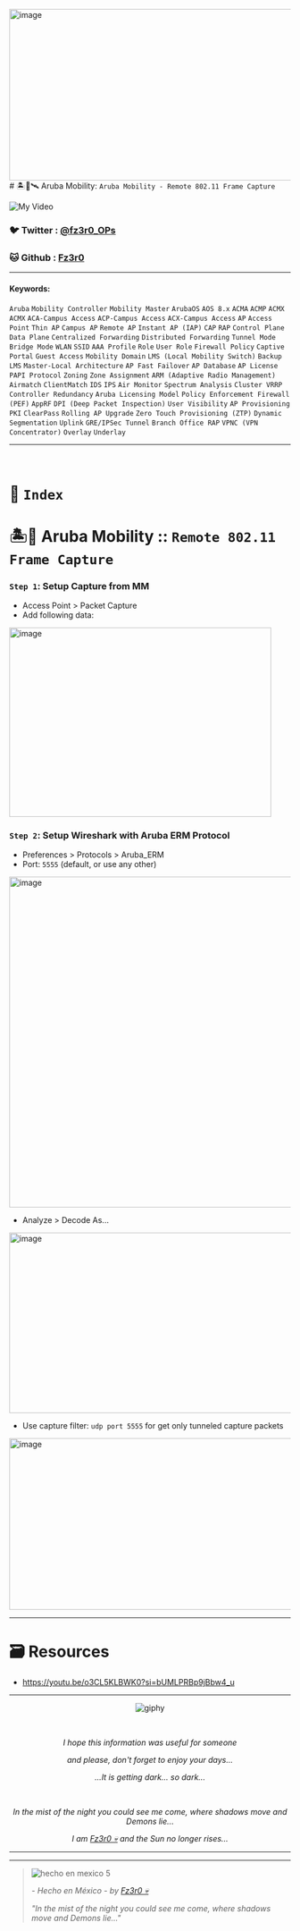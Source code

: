 <img width="901" height="307" alt="image" src="https://github.com/user-attachments/assets/430be8d3-e045-4ea6-bad0-7feaade77395" /># 🏝️📡🛰️ Aruba Mobility: `Aruba Mobility - Remote 802.11 Frame Capture`

![My Video](https://user-images.githubusercontent.com/94720207/165892585-b830998d-d7c5-43b4-a3ad-f71a07b9077e.gif)

### 🐦 Twitter  : [@fz3r0_OPs](https://twitter.com/Fz3r0_OPs)
### 🐱 Github  : [Fz3r0](https://github.com/fz3r0) 

---
 
#### Keywords:  

`Aruba` `Mobility Controller` `Mobility Master` `ArubaOS` `AOS 8.x` `ACMA` `ACMP` `ACMX` `ACMX` `ACA‑Campus Access` `ACP‑Campus Access` `ACX‑Campus Access`  `AP` `Access Point` `Thin AP` `Campus AP` `Remote AP` `Instant AP (IAP)` `CAP` `RAP` `Control Plane` `Data Plane` `Centralized Forwarding` `Distributed Forwarding` `Tunnel Mode` `Bridge Mode` `WLAN` `SSID` `AAA Profile` `Role` `User Role` `Firewall Policy`  `Captive Portal` `Guest Access` `Mobility Domain` `LMS (Local Mobility Switch)` `Backup LMS` `Master-Local Architecture` `AP Fast Failover` `AP Database` `AP License` `PAPI Protocol` `Zoning` `Zone Assignment` `ARM (Adaptive Radio Management)` `Airmatch` `ClientMatch`  `IDS` `IPS` `Air Monitor` `Spectrum Analysis` `Cluster VRRP` `Controller Redundancy` `Aruba Licensing Model` `Policy Enforcement Firewall (PEF)` `AppRF` `DPI (Deep Packet Inspection)` `User Visibility` `AP Provisioning` `PKI` `ClearPass`  `Rolling AP Upgrade` `Zero Touch Provisioning (ZTP)` `Dynamic Segmentation` `Uplink` `GRE/IPSec Tunnel` `Branch Office RAP` `VPNC (VPN Concentrator)` `Overlay` `Underlay`


---

<br>

# 📄 `Index`


# 🏝️📡 Aruba Mobility :: `Remote 802.11 Frame Capture`

### `Step 1`: Setup Capture from MM

- Access Point > Packet Capture
- Add following data:

<img width="469" height="339" alt="image" src="https://github.com/user-attachments/assets/fc677056-c465-4e50-ab56-ae21456f85ca" />


### `Step 2`: Setup Wireshark with Aruba ERM Protocol

- Preferences > Protocols > Aruba_ERM
- Port: `5555` (default, or use any other)

<img width="814" height="592" alt="image" src="https://github.com/user-attachments/assets/9060a65e-18c1-4f41-9498-783514c9faf6" />

- Analyze > Decode As...

<img width="595" height="323" alt="image" src="https://github.com/user-attachments/assets/e5489432-e8d8-4986-9957-4734def43144" />

- Use capture filter: `udp port 5555` for get only tunneled capture packets

<img width="901" height="307" alt="image" src="https://github.com/user-attachments/assets/3d8df1ed-6f5b-4702-8070-770518f8c114" />




---

# 🗃️ Resources

- https://youtu.be/o3CL5KLBWK0?si=bUMLPRBp9jBbw4_u
---

<span align="center"> <p align="center"> ![giphy](https://user-images.githubusercontent.com/94720207/166587250-292d9a9f-e590-4c25-a678-d457e2268e85.gif) </p> </span> 

&nbsp;

<span align="center"> <p align="center"> _I hope this information was useful for someone_ </p> </span> 
<span align="center"> <p align="center"> _and please, don't forget to enjoy your days..._ </p> </span> 
<span align="center"> <p align="center"> _...It is getting dark... so dark..._ </p> </span> 

&nbsp;

<span align="center"> <p align="center"> _In the mist of the night you could see me come, where shadows move and Demons lie..._ </p> </span> 
<span align="center"> <p align="center"> _I am [Fz3r0 💀](https://github.com/Fz3r0/) and the Sun no longer rises..._ </p> </span> 

---

---

> ![hecho en mexico 5](https://user-images.githubusercontent.com/94720207/166068790-fa1f243d-2db9-4810-a6e4-eb3c4ad23700.png)
>
> _- Hecho en México - by [Fz3r0 💀](https://github.com/Fz3r0/)_  
>
> _"In the mist of the night you could see me come, where shadows move and Demons lie..."_ 
